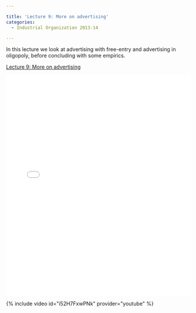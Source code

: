 ```yaml
---

title: 'Lecture 9: More on advertising'
categories:
  - Industrial Organization 2013-14

---
```

In this lecture we look at advertising with free-entry and advertising in oligopoly, before concluding with some empirics.  

<a href="https://www.scribd.com/doc/199614095/Lecture-9-More-on-advertising"  title="View Lecture 9: More on advertising on Scribd">Lecture 9: More on advertising</a>

<iframe data-aspect-ratio="undefined" data-auto-height="false" frameborder="0" height="600" scrolling="no" src="//www.scribd.com/embeds/199614095/content?start_page=1&amp;view_mode=slideshow&amp;show_recommendations=false" width="100%"></iframe> 

 

{% include video id="i52H7FxwPNk" provider="youtube" %}

